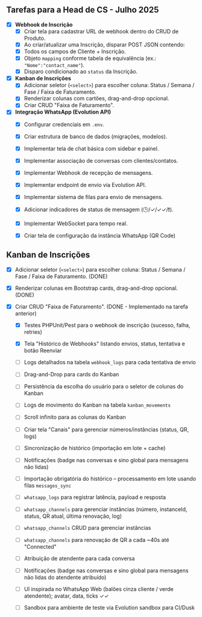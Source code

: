 ## Tarefas para a Head de CS - Julho 2025

- [x] **Webhook de Inscrição**
  - [x] Criar tela para cadastrar URL de webhook dentro do CRUD de Produto.
  - [x] Ao criar/atualizar uma Inscrição, disparar POST JSON contendo:
  - [x] Todos os campos de Cliente + Inscrição.
  - [x] Objeto `mapping` conforme tabela de equivalência (ex.: `"Nome":"contact_name"`).
  - [x] Disparo condicionado ao `status` da Inscrição.

- [x] **Kanban de Inscrições**
  - [x] Adicionar seletor (`<select>`) para escolher coluna: Status / Semana / Fase / Faixa de Faturamento.
  - [x] Renderizar colunas com cartões, drag-and-drop opcional.
  - [x] Criar CRUD "Faixa de Faturamento".

- [x] **Integração WhatsApp (Evolution API)**
  - [x] Configurar credenciais em `.env`.
  - [x] Criar estrutura de banco de dados (migrações, modelos).
  - [x] Implementar tela de chat básica com sidebar e painel.
  - [x] Implementar associação de conversas com clientes/contatos.
  - [x] Implementar Webhook de recepção de mensagens.
  - [x] Implementar endpoint de envio via Evolution API.
  - [x] Implementar sistema de filas para envio de mensagens.
  - [x] Adicionar indicadores de status de mensagem (🕒/✓/✓✓/❗).
  - [x] Implementar WebSocket para tempo real.
  - [x] Criar tela de configuração da instância WhatsApp (QR Code)




## Kanban de Inscrições
- [x] Adicionar seletor (`<select>`) para escolher coluna: Status / Semana / Fase / Faixa de Faturamento. (DONE)
- [x] Renderizar colunas em Bootstrap cards, drag-and-drop opcional. (DONE)
- [x] Criar CRUD "Faixa de Faturamento". (DONE - Implementado na tarefa anterior)




  - [x] Testes PHPUnit/Pest para o webhook de inscrição (sucesso, falha, retries)
  - [x] Tela "Histórico de Webhooks" listando envios, status, tentativa e botão Reenviar
  - [ ] Logs detalhados na tabela `webhook_logs` para cada tentativa de envio




  - [ ] Drag-and-Drop para cards do Kanban
  - [ ] Persistência da escolha do usuário para o seletor de colunas do Kanban
  - [ ] Logs de movimento do Kanban na tabela `kanban_movements`
  - [ ] Scroll infinito para as colunas do Kanban




  - [ ] Criar tela "Canais" para gerenciar números/instâncias (status, QR, logs)
  - [ ] Sincronização de histórico (importação em lote + cache)
  - [ ] Notificações (badge nas conversas e sino global para mensagens não lidas)
  - [ ] Importação obrigatória do histórico – processamento em lote usando filas `messages_sync`
  - [ ] `whatsapp_logs` para registrar latência, payload e resposta
  - [ ] `whatsapp_channels` para gerenciar instâncias (número, instanceId, status, QR atual, última renovação, log)
  - [ ] `whatsapp_channels` CRUD para gerenciar instâncias
  - [ ] `whatsapp_channels` para renovação de QR a cada ~40s até "Connected"
  - [ ] Atribuição de atendente para cada conversa
  - [ ] Notificações (badge nas conversas e sino global para mensagens não lidas do atendente atribuído)
  - [ ] UI inspirada no WhatsApp Web (balões cinza cliente / verde atendente); avatar, data, ticks ✓✓
  - [ ] Sandbox para ambiente de teste via Evolution sandbox para CI/Dusk


